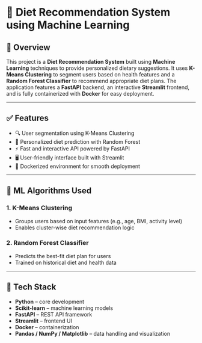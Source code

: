 # 🥗 Diet Recommendation System using Machine Learning

## 🚀 Overview

This project is a **Diet Recommendation System** built using **Machine Learning** techniques to provide personalized dietary suggestions. 
It uses **K-Means Clustering** to segment users based on health features and a **Random Forest Classifier** to recommend appropriate diet plans. 
The application features a **FastAPI** backend, an interactive **Streamlit** frontend, and is fully containerized with **Docker** for easy deployment.

---

## ✅ Features

- 🔍 User segmentation using K-Means Clustering
- 🌿 Personalized diet prediction with Random Forest
- ⚡ Fast and interactive API powered by FastAPI
- 🖥️ User-friendly interface built with Streamlit
- 🐳 Dockerized environment for smooth deployment

---

## 🧠 ML Algorithms Used

### 1. K-Means Clustering
- Groups users based on input features (e.g., age, BMI, activity level)
- Enables cluster-wise diet recommendation logic

### 2. Random Forest Classifier
- Predicts the best-fit diet plan for users
- Trained on historical diet and health data

---

## 🧰 Tech Stack

- **Python** – core development
- **Scikit-learn** – machine learning models
- **FastAPI** – REST API framework
- **Streamlit** – frontend UI
- **Docker** – containerization
- **Pandas / NumPy / Matplotlib** – data handling and visualization


